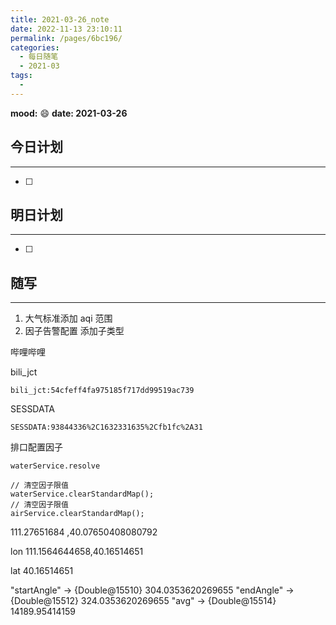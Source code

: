 ```yaml
---
title: 2021-03-26_note
date: 2022-11-13 23:10:11
permalink: /pages/6bc196/
categories:
  - 每日随笔
  - 2021-03
tags:
  - 
---
```

**mood:** :smile:  																		**date: 2021-03-26**  
## 今日计划  
------
- [ ]  
## 明日计划  
------
- [ ]  
## 随写 
------

1. 大气标准添加 aqi 范围
2. 因子告警配置 添加子类型





哔哩哔哩

bili_jct 

```
bili_jct:54cfeff4fa975185f717dd99519ac739
```

SESSDATA

```
SESSDATA:93844336%2C1632331635%2Cfb1fc%2A31
```



排口配置因子



```
waterService.resolve

// 清空因子限值
waterService.clearStandardMap();
// 清空因子限值
airService.clearStandardMap();
```



111.27651684 ,40.07650408080792





lon 111.1564644658,40.16514651

lat 40.16514651





"startAngle" -> {Double@15510} 304.0353620269655
"endAngle" -> {Double@15512} 324.0353620269655
"avg" -> {Double@15514} 14189.95414159
